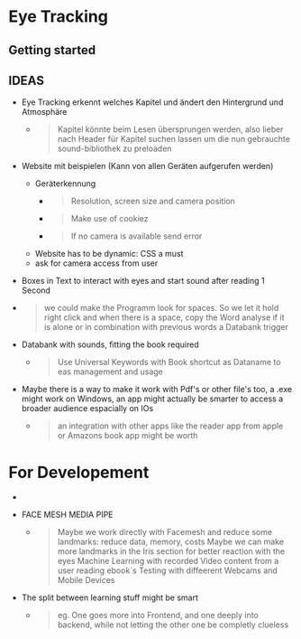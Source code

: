 # Eye Tracking



## Getting started

## IDEAS
- Eye Tracking erkennt welches Kapitel und ändert den Hintergrund und Atmosphäre 
  - > Kapitel könnte beim Lesen übersprungen werden, also lieber nach Header für Kapitel suchen lassen um 
  die nun gebrauchte sound-bibliothek zu preloaden

- Website mit beispielen (Kann von allen Geräten aufgerufen werden)
  - Geräterkennung
      - > Resolution, screen size and camera position
      - > Make use of cookiez
      - > If no camera is available send error    
  -  Website has to be dynamic: CSS a must
  -  ask for camera access from user

    
- Boxes in Text to interact with eyes and start sound after reading 1 Second
 - > we could make the Programm look for spaces. So we let it hold right click and when there is a space, copy the Word 
   > analyse if it is alone or in combination with previous words a Databank trigger 
- Databank with sounds, fitting the book required
  - > Use  Universal Keywords with Book shortcut as Dataname to eas management and usage

- Maybe there is a way to make it work with Pdf's or other file's too, a .exe might work on Windows, an app might actually
be smarter to access a broader audience espacially on IOs
  - > an integration with other apps like the reader app from apple or Amazons book app might be worth

# For Developement
- 
- FACE MESH MEDIA PIPE
  - > Maybe we work directly with Facemesh and reduce some landmarks: reduce data, memory, costs
    > Maybe we can make more landmarks in the Iris section for better reaction with the eyes
    > Machine Learning with recorded Video content from a user reading ebook´s
    > Testing with diffeerent Webcams and Mobile Devices


- The split between learning stuff might be smart
  - > eg. One goes more into Frontend, and one deeply into backend, while not letting the other one be completly clueless
    > 